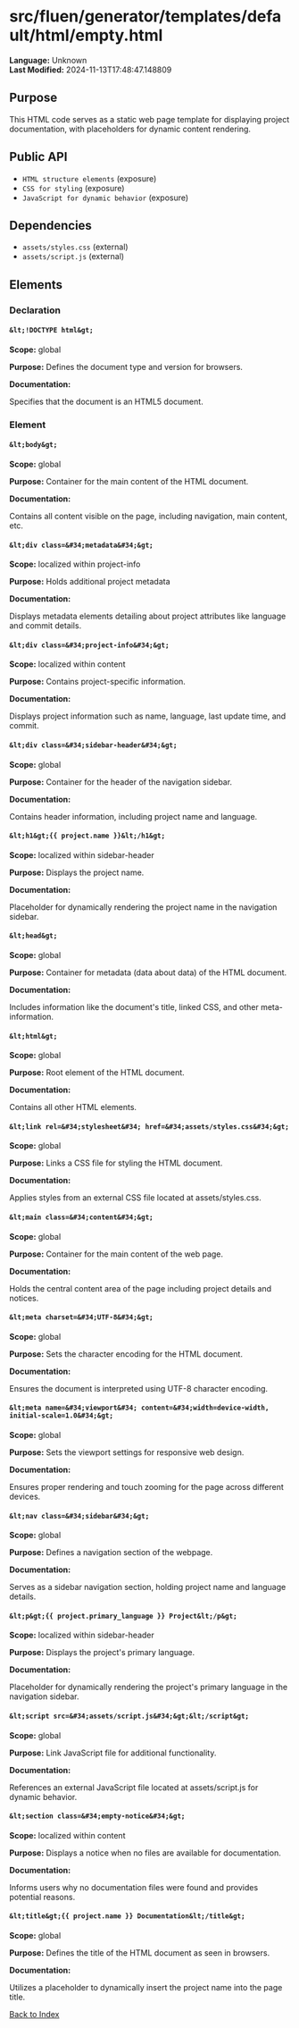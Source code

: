 # src/fluen/generator/templates/default/html/empty.html

**Language:** Unknown  
**Last Modified:** 2024-11-13T17:48:47.148809

## Purpose

This HTML code serves as a static web page template for displaying project documentation, with placeholders for dynamic content rendering.

## Public API

- `HTML structure elements` (exposure)
- `CSS for styling` (exposure)
- `JavaScript for dynamic behavior` (exposure)

## Dependencies

- `assets/styles.css` (external)
- `assets/script.js` (external)

## Elements

### Declaration

#### `&lt;!DOCTYPE html&gt;`

**Scope:** global

**Purpose:** Defines the document type and version for browsers.

**Documentation:**

Specifies that the document is an HTML5 document.

### Element

#### `&lt;body&gt;`

**Scope:** global

**Purpose:** Container for the main content of the HTML document.

**Documentation:**

Contains all content visible on the page, including navigation, main content, etc.

#### `&lt;div class=&#34;metadata&#34;&gt;`

**Scope:** localized within project-info

**Purpose:** Holds additional project metadata

**Documentation:**

Displays metadata elements detailing about project attributes like language and commit details.

#### `&lt;div class=&#34;project-info&#34;&gt;`

**Scope:** localized within content

**Purpose:** Contains project-specific information.

**Documentation:**

Displays project information such as name, language, last update time, and commit.

#### `&lt;div class=&#34;sidebar-header&#34;&gt;`

**Scope:** global

**Purpose:** Container for the header of the navigation sidebar.

**Documentation:**

Contains header information, including project name and language.

#### `&lt;h1&gt;{{ project.name }}&lt;/h1&gt;`

**Scope:** localized within sidebar-header

**Purpose:** Displays the project name.

**Documentation:**

Placeholder for dynamically rendering the project name in the navigation sidebar.

#### `&lt;head&gt;`

**Scope:** global

**Purpose:** Container for metadata (data about data) of the HTML document.

**Documentation:**

Includes information like the document&#39;s title, linked CSS, and other meta-information.

#### `&lt;html&gt;`

**Scope:** global

**Purpose:** Root element of the HTML document.

**Documentation:**

Contains all other HTML elements.

#### `&lt;link rel=&#34;stylesheet&#34; href=&#34;assets/styles.css&#34;&gt;`

**Scope:** global

**Purpose:** Links a CSS file for styling the HTML document.

**Documentation:**

Applies styles from an external CSS file located at assets/styles.css.

#### `&lt;main class=&#34;content&#34;&gt;`

**Scope:** global

**Purpose:** Container for the main content of the web page.

**Documentation:**

Holds the central content area of the page including project details and notices.

#### `&lt;meta charset=&#34;UTF-8&#34;&gt;`

**Scope:** global

**Purpose:** Sets the character encoding for the HTML document.

**Documentation:**

Ensures the document is interpreted using UTF-8 character encoding.

#### `&lt;meta name=&#34;viewport&#34; content=&#34;width=device-width, initial-scale=1.0&#34;&gt;`

**Scope:** global

**Purpose:** Sets the viewport settings for responsive web design.

**Documentation:**

Ensures proper rendering and touch zooming for the page across different devices.

#### `&lt;nav class=&#34;sidebar&#34;&gt;`

**Scope:** global

**Purpose:** Defines a navigation section of the webpage.

**Documentation:**

Serves as a sidebar navigation section, holding project name and language details.

#### `&lt;p&gt;{{ project.primary_language }} Project&lt;/p&gt;`

**Scope:** localized within sidebar-header

**Purpose:** Displays the project&#39;s primary language.

**Documentation:**

Placeholder for dynamically rendering the project&#39;s primary language in the navigation sidebar.

#### `&lt;script src=&#34;assets/script.js&#34;&gt;&lt;/script&gt;`

**Scope:** global

**Purpose:** Link JavaScript file for additional functionality.

**Documentation:**

References an external JavaScript file located at assets/script.js for dynamic behavior.

#### `&lt;section class=&#34;empty-notice&#34;&gt;`

**Scope:** localized within content

**Purpose:** Displays a notice when no files are available for documentation.

**Documentation:**

Informs users why no documentation files were found and provides potential reasons.

#### `&lt;title&gt;{{ project.name }} Documentation&lt;/title&gt;`

**Scope:** global

**Purpose:** Defines the title of the HTML document as seen in browsers.

**Documentation:**

Utilizes a placeholder to dynamically insert the project name into the page title.


[Back to Index](../README.md)